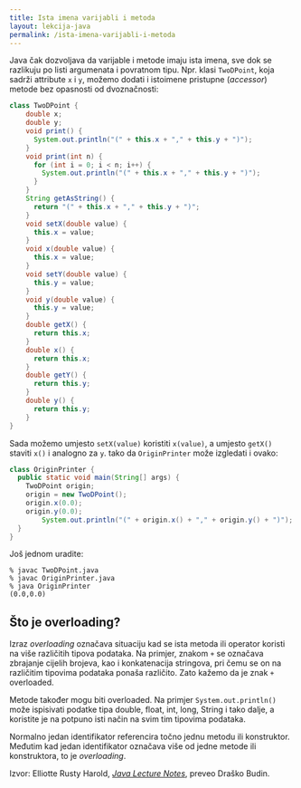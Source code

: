 ```yaml
---
title: Ista imena varijabli i metoda
layout: lekcija-java
permalink: /ista-imena-varijabli-i-metoda
---
```


Java čak dozvoljava da varijable i metode imaju ista imena, sve dok se razlikuju po listi argumenata i povratnom tipu. Npr. klasi `TwoDPoint`, koja sadrži attribute `x` i `y`, možemo dodati i istoimene pristupne (*accessor*) metode bez opasnosti od dvoznačnosti:

```java
class TwoDPoint {
    double x;
    double y;
    void print() {
      System.out.println("(" + this.x + "," + this.y + ")");
    }
    void print(int n) {
      for (int i = 0; i < n; i++) {
        System.out.println("(" + this.x + "," + this.y + ")");
      }
    }
    String getAsString() {
      return "(" + this.x + "," + this.y + ")";
    }
    void setX(double value) {
      this.x = value;
    }
    void x(double value) {
      this.x = value;
    }
    void setY(double value) {
      this.y = value;
    }
    void y(double value) {
      this.y = value;
    }
    double getX() {
      return this.x;
    }
    double x() {
      return this.x;
    }
    double getY() {
      return this.y;
    }
    double y() {
      return this.y;
    }
}
```

Sada možemo umjesto `setX(value)` koristiti `x(value)`, a umjesto `getX()` staviti `x()` i analogno za `y`. tako da `OriginPrinter` može izgledati i ovako:

```java
class OriginPrinter {
  public static void main(String[] args) {
    TwoDPoint origin;
    origin = new TwoDPoint();
    origin.x(0.0);
    origin.y(0.0);
        System.out.println("(" + origin.x() + "," + origin.y() + ")");
  }
}
```

Još jednom uradite:
```
% javac TwoDPoint.java
% javac OriginPrinter.java
% java OriginPrinter
(0.0,0.0)
```

## Što je overloading?

Izraz *overloading* označava situaciju kad se ista metoda ili operator koristi na više različitih tipova podataka. Na primjer, znakom `+` se označava zbrajanje cijelih brojeva, kao i konkatenacija stringova, pri čemu se on na različitim tipovima podataka ponaša različito. Zato kažemo da je znak `+` overloaded.

Metode također mogu biti overloaded. Na primjer `System.out.println()` može ispisivati podatke tipa double, float, int, long, String i tako dalje, a koristite je na potpuno isti način na svim tim tipovima podataka.

Normalno jedan identifikator referencira točno jednu metodu ili konstruktor. Međutim kad jedan identifikator označava više od jedne metode ili konstruktora, to je *overloading*.


Izvor: Elliotte Rusty Harold, *[Java Lecture Notes](//www.cafeaulait.org/course/index.html)*, preveo Draško Budin.
